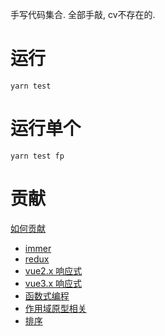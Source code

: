 手写代码集合. 全部手敲, cv不存在的.

# 运行
```shell
yarn test
```
# 运行单个
```shell
yarn test fp
```

# 贡献
[如何贡献](CONTRIBUTE_GUIDE.MD)


+   [immer](immer)
+   [redux](redux)
+   [vue2.x 响应式](vue2reactivity)
+   [vue3.x 响应式](vue3reactivity)
+   [函数式编程](fp)
+   [作用域原型相关](scope_proto)
+   [排序](sort)
